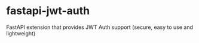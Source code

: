 # fastapi-jwt-auth
FastAPI extension that provides JWT Auth support (secure, easy to use and lightweight) 
